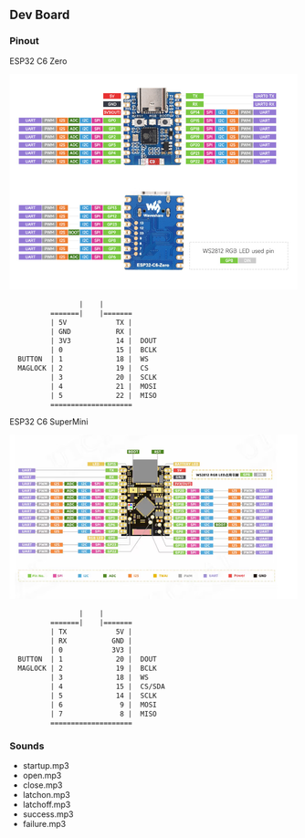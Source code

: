 ## Dev Board

### Pinout

ESP32 C6 Zero

![image](esp32-c6-zero-pinout.png)

                     |    |
              =======|    |=======
              | 5V            TX |  
              | GND           RX |  
              | 3V3           14 |  DOUT
              | 0             15 |  BCLK
      BUTTON  | 1             18 |  WS
      MAGLOCK | 2             19 |  CS
              | 3             20 |  SCLK
              | 4             21 |  MOSI
              | 5             22 |  MISO
              ====================

ESP32 C6 SuperMini

![image](esp32-c6-supermini-pinout.png)

                     |    |
              =======|    |=======
              | TX            5V |  
              | RX           GND |  
              | 0            3V3 |  
      BUTTON  | 1             20 |  DOUT
      MAGLOCK | 2             19 |  BCLK
              | 3             18 |  WS
              | 4             15 |  CS/SDA
              | 5             14 |  SCLK
              | 6              9 |  MOSI
              | 7              8 |  MISO
              ====================

### Sounds

- startup.mp3
- open.mp3
- close.mp3
- latchon.mp3
- latchoff.mp3
- success.mp3
- failure.mp3

